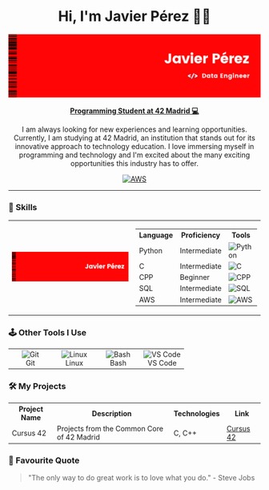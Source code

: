 <html>
<head>
<body>
<div align="center">
  <h1>Hi, I'm Javier Pérez 👋🏼</h1>
</div>
</head>
<link rel="stylesheet" href="https://cdnjs.cloudflare.com/ajax/libs/font-awesome/6.0.0-beta3/css/all.min.css">

<img src="https://github.com/javiperlo/javiperlo/blob/main/assets/banner_red_sin_qr.png">
<br>

<div align="center">
  <p><strong><u>Programming Student at 42 Madrid 💻</u></strong></p>
  <p>I am always looking for new experiences and learning opportunities. Currently, I am studying at 42 Madrid, an institution that stands out for its innovative approach to technology education. I love immersing myself in programming and technology and I'm excited about the many exciting opportunities this industry has to offer.</p>
</div>


<div align="center">
  <a href="https://www.linkedin.com/in/javierperezz/">
    <td><img src="https://skillicons.dev/icons?i=linkedin" alt="AWS" width="40px"/></td>
  </a>
</div>

---

### 🥏 Skills

<table>
  <tr>
    <td>
      <img src="https://github.com/javiperlo/javiperlo/blob/main/assets/Black%20Minimal%20Motivation%20Quote%20LinkedIn%20Banner%20(3).png" alt="Javier's Profile Picture""/>
    </td>
    <td>
      <table>
        <tr>
          <th>Language</th>
          <th>Proficiency</th>
          <th>Tools</th>
        </tr>
        <tr>
          <td>Python</td>
          <td>Intermediate</td>
          <td><img src="https://skillicons.dev/icons?i=python" alt="Python" width="40px"/></td>
        </tr>
        <tr>
          <td>C</td>
          <td>Intermediate</td>
          <td><img src="https://skillicons.dev/icons?i=c" alt="C" width="40px"/></td>
        </tr>
         <tr>
          <td>CPP</td>
          <td>Beginner</td>
          <td><img src="https://skillicons.dev/icons?i=cpp" alt="CPP" width="40px"/></td>
        </tr>
        <tr>
          <td>SQL</td>
          <td>Intermediate</td>
          <td><img src="https://skillicons.dev/icons?i=mysql" alt="SQL" width="40px"/></td>
        </tr>
        <tr>
          <td>AWS</td>
          <td>Intermediate</td>
          <td><img src="https://skillicons.dev/icons?i=aws" alt="AWS" width="40px"/></td>
        </tr>
      </table>
    </td>
  </tr>
</table>

### 🕹️ Other Tools I Use

<table style="width: 100%;">
  <tr>
    <td style="text-align: center; width: 25%;">
      <img src="https://skillicons.dev/icons?i=git" alt="Git" width="40px" />
      <br>Git
    </td>
    <td style="text-align: center; width: 25%;">
      <img src="https://skillicons.dev/icons?i=linux" alt="Linux" width="40px" />
      <br>Linux
    </td>
    <td style="text-align: center; width: 25%;">
      <img src="https://skillicons.dev/icons?i=bash" alt="Bash" width="40px" />
      <br>Bash
    </td>
    <td style="text-align: center; width: 25%;">
      <img src="https://skillicons.dev/icons?i=vscode" alt="VS Code" width="40px" />
      <br>VS Code
    </td>
  </tr>
</table>

### 🛠️ My Projects

<table style="width: 100%;">
  <tr>
    <th>Project Name</th>
    <th>Description</th>
    <th>Technologies</th>
    <th>Link</th>
  </tr>
  <tr>
    <td>Cursus 42</td>
    <td>Projects from the Common Core of 42 Madrid</td>
    <td>C, C++</td>
    <td><a href="https://github.com/javiperlo/Cursus_42">Cursus 42</a></td>
  </tr>
</table>

### 🧠 Favourite Quote

> "The only way to do great work is to love what you do." - Steve Jobs





